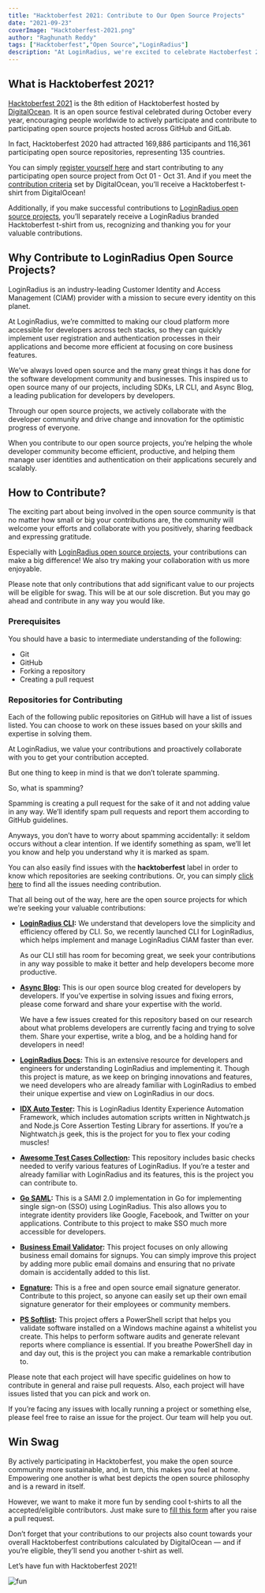 ```yaml
---
title: "Hacktoberfest 2021: Contribute to Our Open Source Projects"
date: "2021-09-23"
coverImage: "Hacktoberfest-2021.png"
author: "Raghunath Reddy"
tags: ["Hacktoberfest","Open Source","LoginRadius"]
description: "At LoginRadius, we're excited to celebrate Hactoberfest 2021. Several of our open source projects are seeking to positively collaborate with you."
---
```

## What is Hacktoberfest 2021?
[Hacktoberfest 2021](https://hacktoberfest.digitalocean.com/) is the 8th edition of Hacktoberfest hosted by [DigitalOcean](https://www.digitalocean.com/). It is an open source festival celebrated during October every year, encouraging people worldwide to actively participate and contribute to participating open source projects hosted across GitHub and GitLab.

In fact, Hacktoberfest 2020 had attracted 169,886 participants and 116,361 participating open source repositories, representing 135 countries.

You can simply [register yourself here](https://hacktoberfest.digitalocean.com/) and start contributing to any participating open source project from Oct 01 - Oct 31. And if you meet the [contribution criteria](https://hacktoberfest.digitalocean.com/resources/participation) set by DigitalOcean, you’ll receive a Hacktoberfest t-shirt from DigitalOcean!

Additionally, if you make successful contributions to [LoginRadius open source projects](https://github.com/LoginRadius), you’ll separately receive a LoginRadius branded Hacktoberfest t-shirt from us, recognizing and thanking you for your valuable contributions.
## Why Contribute to LoginRadius Open Source Projects?
LoginRadius is an industry-leading Customer Identity and Access Management (CIAM) provider with a mission to secure every identity on this planet.

At LoginRadius, we’re committed to making our cloud platform more accessible for developers across tech stacks, so they can quickly implement user registration and authentication processes in their applications and become more efficient at focusing on core business features.

We’ve always loved open source and the many great things it has done for the software development community and businesses. This inspired us to open source many of our projects, including SDKs, LR CLI, and Async Blog, a leading publication for developers by developers.

Through our open source projects, we actively collaborate with the developer community and drive change and innovation for the optimistic progress of everyone.

When you contribute to our open source projects, you’re helping the whole developer community become efficient, productive, and helping them manage user identities and authentication on their applications securely and scalably.
## How to Contribute?
The exciting part about being involved in the open source community is that no matter how small or big your contributions are, the community will welcome your efforts and collaborate with you positively, sharing feedback and expressing gratitude.

Especially with [LoginRadius open source projects](https://github.com/LoginRadius), your contributions can make a big difference! We also try making your collaboration with us more enjoyable.

Please note that only contributions that add significant value to our projects will be eligible for swag. This will be at our sole discretion. But you may go ahead and contribute in any way you would like.
### Prerequisites
You should have a basic to intermediate understanding of the following:

- Git
- GitHub
- Forking a repository
- Creating a pull request
### Repositories for Contributing
Each of the following public repositories on GitHub will have a list of issues listed. You can choose to work on these issues based on your skills and expertise in solving them.

At LoginRadius, we value your contributions and proactively collaborate with you to get your contribution accepted. 

But one thing to keep in mind is that we don’t tolerate spamming. 

So, what is spamming?

Spamming is creating a pull request for the sake of it and not adding value in any way. We’ll identify spam pull requests and report them according to GitHub guidelines.

Anyways, you don’t have to worry about spamming accidentally: it seldom occurs without a clear intention. If we identify something as spam, we’ll let you know and help you understand why it is marked as spam.

You can also easily find issues with the **hacktoberfest** label in order to know which repositories are seeking contributions. Or, you can simply [click here](https://www.google.com/url?q=https://github.com/search?q%3Dorg%253ALoginRadius%2Blabel%253Ahacktoberfest%2Btype%253Aissue&sa=D&source=editors&ust=1632394834688000&usg=AOvVaw0wYGvdlJspvM887yP750Ms) to find all the issues needing contribution.

That all being out of the way, here are the open source projects for which we’re seeking your valuable contributions:

- **[LoginRadius CLI](https://github.com/LoginRadius/lr-cli):** We understand that developers love the simplicity and efficiency offered by CLI. So, we recently launched CLI for LoginRadius, which helps implement and manage LoginRadius CIAM faster than ever.

	As our CLI still has room for becoming great, we seek your contributions in any way possible to make it better and help developers become more productive.

- **[Async Blog](https://github.com/LoginRadius/engineering-portal):** This is our open source blog created for developers by developers. If you’ve expertise in solving issues and fixing errors, please come forward and share your expertise with the world.

	We have a few issues created for this repository based on our research about what problems developers are currently facing and trying to solve them. Share your expertise, write a blog, and be a holding hand for developers in need!

- **[LoginRadius Docs](https://github.com/LoginRadius/docs):** This is an extensive resource for developers and engineers for understanding LoginRadius and implementing it. Though this project is mature, as we keep on bringing innovations and features, we need developers who are already familiar with LoginRadius to embed their unique expertise and view on LoginRadius in our docs.

- **[IDX Auto Tester](https://github.com/LoginRadius/idx-auto-tester):** This is LoginRadius Identity Experience Automation Framework, which includes automation scripts written in Nightwatch.js and Node.js Core Assertion Testing Library for assertions. If you’re a Nightwatch.js geek, this is the project for you to flex your coding muscles!

- **[Awesome Test Cases Collection](https://github.com/LoginRadius/awesome-test-cases-collection):** This repository includes basic checks needed to verify various features of LoginRadius. If you’re a tester and already familiar with LoginRadius and its features, this is the project you can contribute to.

- **[Go SAML](https://github.com/LoginRadius/go-saml):** This is a SAMl 2.0 implementation in Go for implementing single sign-on (SSO) using LoginRadius. This also allows you to integrate identity providers like Google, Facebook, and Twitter on your applications. Contribute to this project to make SSO much more accessible for developers. 

- **[Business Email Validator](https://github.com/LoginRadius/business-email-validator):** This project focuses on only allowing business email domains for signups. You can simply improve this project by adding more public email domains and ensuring that no private domain is accidentally added to this list.

- **[Egnature](https://github.com/LoginRadius/egnature):** This is a free and open source email signature generator. Contribute to this project, so anyone can easily set up their own email signature generator for their employees or community members.

- **[PS Softlist](https://github.com/LoginRadius/ps-softlist):** This project offers a PowerShell script that helps you validate software installed on a Windows machine against a whitelist you create. This helps to perform software audits and generate relevant reports where compliance is essential. If you breathe PowerShell day in and day out, this is the project you can make a remarkable contribution to.

Please note that each project will have specific guidelines on how to contribute in general and raise pull requests. Also, each project will have issues listed that you can pick and work on.

If you’re facing any issues with locally running a project or something else, please feel free to raise an issue for the project. Our team will help you out.

## Win Swag
By actively participating in Hacktoberfest, you make the open source community more sustainable, and, in turn, this makes you feel at home. Empowering one another is what best depicts the open source philosophy and is a reward in itself.

However, we want to make it more fun by sending cool t-shirts to all the accepted/eligible contributors. Just make sure to [fill this form](https://www.google.com/url?q=https://forms.gle/qhG6Sf8qrBznRrtQA&sa=D&source=editors&ust=1632314038203000&usg=AOvVaw3cOv-eOBvxNTaIS9j484fK) after you raise a pull request.

Don’t forget that your contributions to our projects also count towards your overall Hacktoberfest contributions calculated by DigitalOcean — and if you’re eligible, they’ll send you another t-shirt as well.

Let’s have fun with Hacktoberfest 2021!

![fun](https://media2.giphy.com/media/3oEjHKiDeYrKnjwGFq/giphy.gif)
